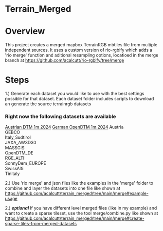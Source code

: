 # Terrain_Merged

# Overview

This project creates a merged mapbox TerrainRGB mbtiles file from multiple independent sources. It uses a custom version of rio-rgbify which adds a 'rio merge' function and aditional resampling options, locatioed in the merge branch at https://github.com/acalcutt/rio-rgbify/tree/merge

# Steps

1.) Generate each dataset you would like to use with the best settings possible for that dataset. Each dataset folder includes scripts to download an generate the source terrainrgb datasets

### Right now the following datasets are available  
[Austrian DTM 1m 2024](https://data.bev.gv.at/geonetwork/srv/ger/catalog.search#/metadata/5ce253fc-b7c5-4362-97af-6556c18a45d9)
[German OpenDTM 1m 2024](https://www.opendem.info/opendtm_de.html)
Austria  
GEBCO  
Italy_Sudtirol  
JAXA_AW3D30  
MASSGIS  
OpenDTM_DE  
RGE_ALTI  
SonnyDem_EUROPE  
SwissAlti  
Tinitaly  

2.) Use 'rio merge' and json files like the examples in the 'merge' folder to combine and layer the datasets into one file like shown at https://github.com/acalcutt/terrain_merged/tree/main/merge#example-usage

2.) ***optional*** If you have different level merged files (like in my example) and want to create a sparse tileset, use the tool merge/combine.py like shown at https://github.com/acalcutt/terrain_merged/tree/main/merge#create-sparse-tiles-from-merged-datasets
